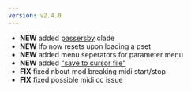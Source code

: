```yaml
---
version: v2.4.0
---
```

- **NEW** added [passersby](#passersby) clade
- **NEW** lfo now resets upon loading a pset
- **NEW** added menu seperators for parameter menu
- **NEW** added ["save to cursor file"](#menu-invocation)
- **FIX** fixed nbout mod breaking midi start/stop
- **FIX** fixed possible midi cc issue
